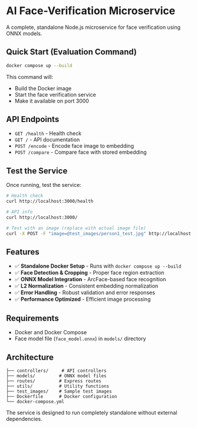 # AI Face-Verification Microservice

A complete, standalone Node.js microservice for face verification using ONNX models.

## Quick Start (Evaluation Command)

```bash
docker compose up --build
```

This command will:
- Build the Docker image
- Start the face verification service
- Make it available on port 3000

## API Endpoints

- `GET /health` - Health check
- `GET /` - API documentation
- `POST /encode` - Encode face image to embedding
- `POST /compare` - Compare face with stored embedding

## Test the Service

Once running, test the service:

```bash
# Health check
curl http://localhost:3000/health

# API info
curl http://localhost:3000/

# Test with an image (replace with actual image file)
curl -X POST -F "image=@test_images/person1_test.jpg" http://localhost:3000/encode
```

## Features

- ✅ **Standalone Docker Setup** - Runs with `docker compose up --build`
- ✅ **Face Detection & Cropping** - Proper face region extraction
- ✅ **ONNX Model Integration** - ArcFace-based face recognition
- ✅ **L2 Normalization** - Consistent embedding normalization
- ✅ **Error Handling** - Robust validation and error responses
- ✅ **Performance Optimized** - Efficient image processing

## Requirements

- Docker and Docker Compose
- Face model file (`face_model.onnx`) in `models/` directory

## Architecture

```
├── controllers/     # API controllers
├── models/         # ONNX model files
├── routes/         # Express routes
├── utils/          # Utility functions
├── test_images/    # Sample test images
├── Dockerfile      # Docker configuration
└── docker-compose.yml
```

The service is designed to run completely standalone without external dependencies.
